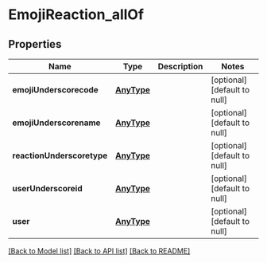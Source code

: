 # EmojiReaction_allOf

## Properties
Name | Type | Description | Notes
------------ | ------------- | ------------- | -------------
**emojiUnderscorecode** | [**AnyType**](.md) |  | [optional] [default to null]
**emojiUnderscorename** | [**AnyType**](.md) |  | [optional] [default to null]
**reactionUnderscoretype** | [**AnyType**](.md) |  | [optional] [default to null]
**userUnderscoreid** | [**AnyType**](.md) |  | [optional] [default to null]
**user** | [**AnyType**](.md) |  | [optional] [default to null]

[[Back to Model list]](../README.md#documentation-for-models) [[Back to API list]](../README.md#documentation-for-api-endpoints) [[Back to README]](../README.md)



